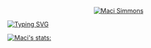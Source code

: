<p align="center">
  <a href="https://github.com/macithemoose">
    <img src="https://user-images.githubusercontent.com/20955511/199138068-0a7b7b75-a024-4f00-803f-30a19c5d1b2d.png" alt="Maci Simmons" /></a>
</p>

[![Typing SVG](https://readme-typing-svg.demolab.com/?lines=First+line+of+text;Second+line+of+text)](https://git.io/typing-svg)

[![Maci's stats:](https://github-readme-stats.vercel.app/api?username=macithemoose&show_icons=True&theme=catppuccin_latte)](https://github.com/anuraghazra/github-readme-stats)

